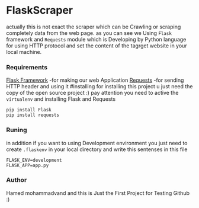 # FlaskScraper
actually this is not exact the scraper which can be Crawling or scraping completely data from the web page. as you can see we Using ```Flask``` framework and ```Requests``` module which is Developing by Python language for using HTTP protocol and set the content of the tagrget website in your local machine.

### Requirements
[Flask Framework](https://flask.palletsprojects.com/en/1.1.x/) -for making our web Application
[Requests](https://requests.readthedocs.io/en/master/) -for sending HTTP header and using it 
#installing
for installing this project u just need the copy of the open source project :)
pay attention you need to active the ```virtualenv``` and installing Flask and Requests
``` 
pip install Flask
pip install requests
```
### Runing
in addition if you want to using Development environment you just need to create ```.flaskenv``` in your local directory and write this sentenses in this file
```
FLASK_ENV=development
FLASK_APP=app.py
```
### Author
Hamed mohammadvand and this is Just the First Project for Testing Github :)
